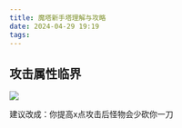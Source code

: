 ```yaml
---
title: 魔塔新手塔理解与攻略
date: 2024-04-29 19:19
tags:
---
```

## 攻击属性临界

![](images/posts/Pasted%20image%2020240429192009.png)

建议改成：你提高x点攻击后怪物会少砍你一刀
